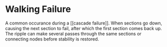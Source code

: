 # Walking Failure
A common occurance during a [[cascade failure]]. When sections go down, causing the next section to fail, after which the first section comes back up. The ripple can make several passes through the same sections or connecting nodes before stability is restored.